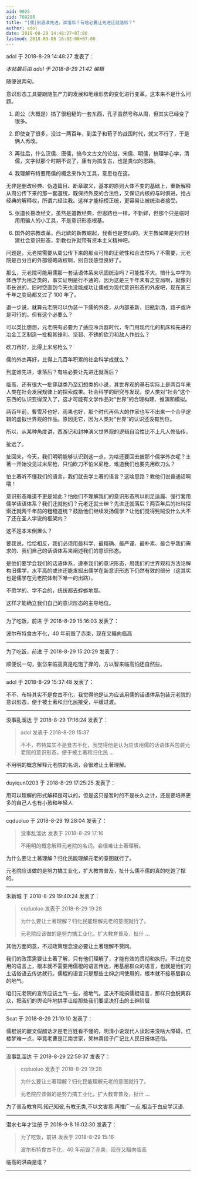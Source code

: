 ```yaml
---
aid: 9025
zid: 769298
title: "[儒]到底谁先进，谁落后？有啥必要让先进迁就落后？"
author: adol
date: 2018-08-29 14:48:27+07:00
lastmod: 2018-09-08 16:02:00+07:00
---
```


adol 于 2018-8-29 14:48:27 发表了：

_本帖最后由 adol 于 2018-8-29 21:42 编辑_

随便说两句。

意识形态工具要跟随生产力的发展和地缘形势的变化进行变革，这本来不是什么问题。

1. 周公（大概是）搞了很粗糙的一套东西，孔子虽然号称从周，但其实已经变了很多。

2. 即使变了很多，没过一两百年，到孟子和荀子的战国时代，就又不行了，于是俩人再改。

3. 再往后，什么汉儒、唐儒，搞今文古文的论战，宋儒、明儒，搞理学心学，清儒，文字狱那个时期不说了，康有为搞复古，也是类似的思路。

4. 我理解布特要用儒的概念来作为工具，意思也在这。

无非是删改经典、伪造篇目、断章取义，基本的原则大体不变的基础上，重新解释从周公传下来的那一套道统，既保持外皮的合法性，又保证内核的与时俱进。抢占经典的解释权，所谓六经注我。这样才能标榜正统，更容易让被统治者接受。

5. 张道长篡改经文，虽然是道教经典，但思路也一样，不新鲜，但那个只是临时用用骗人的小工具，不是意识形态根基。

6. 国外的宗教改革，西北欧的新教崛起，我看也是类似的。天主教如果是对应封建社会意识形态，新教也许就带有资本主义精神吧。

问题是，元老院需要从周公传下来的那点可怜的正统性和合法性吗？不需要，元老院是百分百的外部侵略政权啊，别自我感觉良好了。

那么，元老院可能用儒那一套话语体系来巩固统治吗？可能性不大。搞什么中学为体西学为用之类的，事实证明是行不通的，因为这是三千年未有之变局啊，就像刘市长说的，旧时空直到今天也没能成功让儒成为现代意识形态的外皮吧，现在离三千年之变局都又过了 100 年了。

退一步说，就算元老院可以伪装一下儒的外皮，从内部革新，旧瓶新酒，路子或许是可行的。但有这个必要么？

可以类比想想，元老院有必要为了适应冷兵器时代，专门用现代化的机床和先进的冶金工艺制造一批极其锋利、坚韧、不锈的砍刀和敌人作战么？

砍刀再好，比得上米尼枪么？

儒的外衣再好，比得上几百年积累的社会科学成就么？

到底谁先进，谁落后？有啥必要让先进迁就落后？

临高，还有很大一批穿越类乃至幻想类的小说，其世界观的基石实际上是两百年来人类在社会发展规律上的探索成果。社会科学的研究与发现，使人类对“社会”这个东西的认识变得深入了，这才可能有文学作品对“世界”的合理构建、推演和模拟。

两百年前，曹雪芹也好、雨果也好，那个时代再伟大的作家也写不出来一个合乎逻辑的虚拟世界观的作品。原因无它，因为人类对“世界”的认识还没有到位。

所以，从某种角度讲，西游记和封神演义世界观的逻辑自洽性比不上凡人修仙传。

扯远了。

扯回来，今天，我们明明能够认识到这一点，为啥还要回去披那个儒学外衣呢？土著一开始没见过米尼枪，只怕砍刀不怕米尼枪，难道我们也要先用砍刀么？

怕土著听不懂我们的语言，我们就去学土著的语言？这啥思路？教他们说普通话啊喂！

意识形态难道不更是如此？怕他们不理解我们的意识形态所以削足适履、强行套用儒学话语体系？我们迁就他们？元老迁就士绅？先进迁就落后？两百年后的社科探索迁就两千年前的粗糙道统？鼓励他们继续发扬儒学？让他们觉得髡贼没什么大不了还在圣人学说的框架内？

这不是本末倒置么？

要我说，恰恰相反，我们必须用最科学、最精确、最严谨、最朴素、最合乎我们需求的、我们自己的话语体系来阐述我们的意识形态。

是他们要学会我们的话语体系，遵奉我们的意识形态，用我们的世界观和方法论解构旧儒学，水平高的或许还能发掘出儒学在新意识形态下仍然有效的部分（这其实也是儒学在元老院体制下唯一的出路）。

不愿学的、学不会的，统统都去蜉蝣地那。

这样才能确立我们自己的意识形态的主导地位。

---

为了吃饭，前进 于 2018-8-29 15:16:03 发表了：

波尔布特食古不化，40 年前毁了赤柬，现在又瞄向临高

---

为了吃饭，前进 于 2018-8-29 15:20:29 发表了：

顺便说一句，张岱来临高真是吃饱了撑的，方以智来临高怕还自然些。

---

adol 于 2018-8-29 15:37:48 发表了：

不不，布特其实不是食古不化，我觉得他是认为应该用儒的话语体系包装元老院的意识形态，便于被土著和归化民接受，平缓过渡。

---

没事乱溜达 于 2018-8-29 17:16:24 发表了：

> adol 发表于 2018-8-29 15:37
>
> 不不，布特其实不是食古不化，我觉得他是认为应该用儒的话语体系包装元老院的意识形态，便于被土著和归化民 ...

不用明的概念解释元老院的名词，会很难让土著理解。

---

duyiqun0203 于 2018-8-29 17:25:25 发表了：

用可以理解的形式解释是可以的，但是这只是暂时的不是长久之计，还是要培养更多的自己人也有小孩和年轻人

---

cqduoluo 于 2018-8-29 19:28:04 发表了：

> 没事乱溜达 发表于 2018-8-29 17:16
>
> 不用明的概念解释元老院的名词，会很难让土著理解。

为什么要让土著理解？归化民能理解元老的意图就行了。

元老院应该做的是努力搞工业化，扩大教育普及，扯什么儒不儒的真的吃饱了撑的。

---

朱新城 于 2018-8-29 19:40:24 发表了：

> cqduoluo 发表于 2018-8-29 19:28
>
> 为什么要让土著理解？归化民能理解元老的意图就行了。
>
> 元老院应该做的是努力搞工业化，扩大教育普及，扯什 ...

其他方面同意，不过政策理念没必要让土著理解不赞同。

我们的政策需要让土著了解，只有他们理解了，才能有效的贯彻和执行。不过在使用的语言上，根本就不需要用儒棍的语言传达，用基层群众的语言，也就是他们的土话俗语去传达就行。儒棍的语言只是那些士绅之间使用的，根本就不接基层群众的地气。

咱们元老院的宣传应该土气一些，接地气。坚决不能搞儒棍语言，那样只会脱离群众，把我们的舆论阵地拱手让给那些我们要坚决打击的士绅阶层

---

Scat 于 2018-8-29 21:19:10 发表了：

儒棍说的酸文假醋话才是老百姓看不懂的，明清小说现代人读起来没啥大障碍，红楼梦难一点，毕竟老曹是江南世家，笑林黄段子广记比人民日报体还俗。

---

没事乱溜达 于 2018-8-29 22:59:37 发表了：

> cqduoluo 发表于 2018-8-29 19:28
>
> 为什么要让土著理解？归化民能理解元老的意图就行了。
>
> 元老院应该做的是努力搞工业化，扩大教育普及，扯什 ...

为了普及教育阿.知己知彼,有教无类,不以文害意.再推广一点,相当于白皮学汉语.

---

潜水七年才注册 于 2018-9-8 16:02:30 发表了：

> 为了吃饭，前进 发表于 2018-8-29 15:16
>
> 波尔布特食古不化，40 年前毁了赤柬，现在又瞄向临高

临高的洪森是谁？

---
